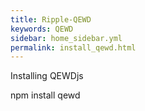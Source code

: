 ```yaml
---
title: Ripple-QEWD
keywords: QEWD
sidebar: home_sidebar.yml
permalink: install_qewd.html
---
```

Installing QEWDjs

npm install qewd

